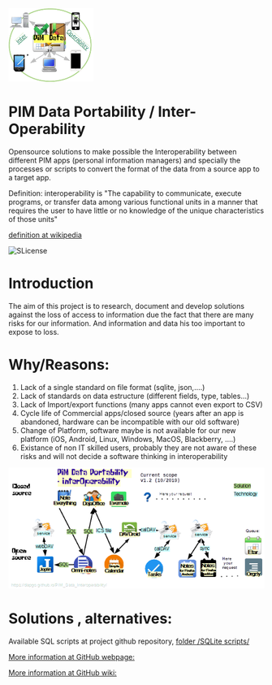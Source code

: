  ![icon](docs/resources/Interoperability_proj_logo.png)

PIM Data Portability / Inter-Operability
==========
Opensource solutions to make possible the Interoperability between different PIM apps (personal information managers) and specially the processes or scripts to convert the format of the data from a source app to a target app.

Definition: interoperability is "The capability to communicate, execute programs, or transfer data among various functional units in a manner that requires the user to have little or no knowledge of the unique characteristics of those units"

[definition at wikipedia](https://en.wikipedia.org/wiki/Interoperability#Software)

![SLicense](https://img.shields.io/badge/License-GPLv3-red.svg)

# Introduction

The aim of this project is to research, document and develop solutions against the loss of access to information due the fact that 
there are many risks for our information. And information and data his too important to expose to loss.


# Why/Reasons:
1. Lack of a single standard on file format (sqlite, json,....)
2. Lack of standards on data estructure (different fields, type, tables...)
3. Lack of Import/export functions (many apps cannot even export to CSV)
4. Cycle life of Commercial apps/closed source (years after an app is abandoned, hardware can be incompatible with our old software)
5. Change of Platform, software maybe is not available for our new platform (iOS, Android, Linux, Windows, MacOS, Blackberry, ....)
6. Existance of non IT skilled users, probably they are not aware of these risks and will not decide a software thinking in interoperability

 ![icon](docs/resources/Interoperability_apps_diagram.png)
 
 # Solutions , alternatives:
 
 Available SQL scripts at project github repository, [folder /SQLite scripts/](https://github.com/dapgo/PIM_Data_Interoperability/tree/master/SQLite%20scripts)
 
 [More information at GitHub webpage:](https://dapgo.github.io/PIM_Data_Interoperability/)
 
 [More information at GitHub wiki:](https://github.com/dapgo/PIM_Data_Interoperability/wiki)

